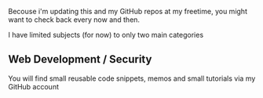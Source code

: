 
Becouse i'm updating this and my GitHub repos at my freetime, you might want to check back every now and then.

I have limited subjects (for now) to only two main categories

## Web Development / Security

You will find small reusable code snippets, memos and small tutorials via my GitHub account
